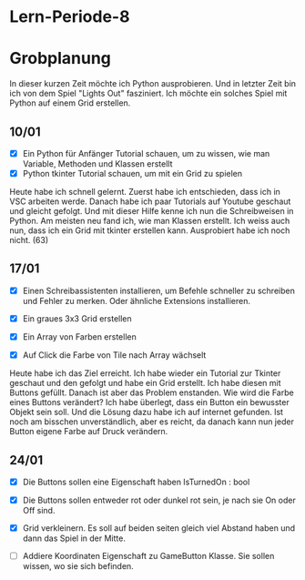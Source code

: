 # Lern-Periode-8

# Grobplanung

In dieser kurzen Zeit möchte ich Python ausprobieren. Und in letzter Zeit bin ich von dem Spiel "Lights Out" fasziniert. Ich möchte ein solches Spiel mit Python auf einem Grid erstellen. 

## 10/01

- [x] Ein Python für Anfänger Tutorial schauen, um zu wissen, wie man Variable, Methoden und Klassen erstellt
- [x] Python tkinter Tutorial schauen, um mit ein Grid zu spielen

Heute habe ich schnell gelernt. Zuerst habe ich entschieden, dass ich in VSC arbeiten werde. Danach habe ich paar Tutorials auf Youtube geschaut und gleicht gefolgt. Und mit dieser Hilfe kenne ich nun die Schreibweisen in Python. Am meisten neu fand ich, wie man Klassen erstellt. Ich weiss auch nun, dass ich ein Grid mit tkinter erstellen kann. Ausprobiert habe ich noch nicht. (63)

## 17/01

- [x] Einen Schreibassistenten installieren, um Befehle schneller zu schreiben und Fehler zu merken. Oder ähnliche Extensions installieren.

- [x] Ein graues 3x3 Grid erstellen

- [x] Ein Array von Farben erstellen

- [x] Auf Click die Farbe von Tile nach Array wächselt

Heute habe ich das Ziel erreicht. Ich habe wieder ein Tutorial zur Tkinter geschaut und den gefolgt und habe ein Grid erstellt. Ich habe diesen mit Buttons gefüllt. Danach ist aber das Problem enstanden. Wie wird die Farbe eines Buttons verändert? Ich habe überlegt, dass ein Button ein bewusster Objekt sein soll. Und die Lösung dazu habe ich auf internet gefunden. Ist noch am bisschen unverständlich, aber es reicht, da danach kann nun jeder Button eigene Farbe auf Druck verändern.

## 24/01

- [x] Die Buttons sollen eine Eigenschaft haben IsTurnedOn : bool

- [x] Die Buttons sollen entweder rot oder dunkel rot sein, je nach sie On oder Off sind.

- [x] Grid verkleinern. Es soll auf beiden seiten gleich viel Abstand haben und dann das Spiel in der Mitte.

- [ ]  Addiere Koordinaten Eigenschaft zu GameButton Klasse. Sie sollen wissen, wo sie sich befinden. 
